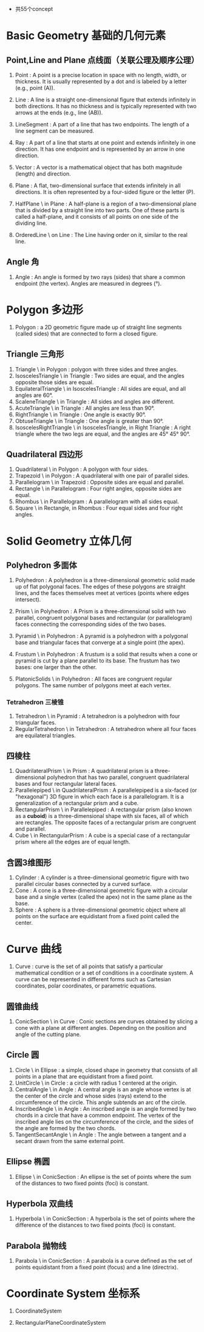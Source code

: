- 共55个concept

# Basic Geometry 基础的几何元素
## Point,Line and Plane 点线面（关联公理及顺序公理）
1. Point : A point is a precise location in space with no length, width, or thickness. It is usually represented by a dot and is labeled by a letter (e.g., point \(A\)).
2. Line : A line is a straight one-dimensional figure that extends infinitely in both directions. It has no thickness and is typically represented with two arrows at the ends (e.g., line \(AB\)).
3. LineSegment : A part of a line that has two endpoints. The length of a line segment can be measured.
4. Ray : A part of a line that starts at one point and extends infinitely in one direction. It has one endpoint and is represented by an arrow in one direction.

5. Vector : A vector is a mathematical object that has both magnitude (length) and direction.

6. Plane : A flat, two-dimensional surface that extends infinitely in all directions. It is often represented by a four-sided figure or the letter \(P\).
7. HalfPlane \\ in Plane : A half-plane is a region of a two-dimensional plane that is divided by a straight line into two parts. One of these parts is called a half-plane, and it consists of all points on one side of the dividing line.

8. OrderedLine \\ on Line : The Line having order on it, similar to the real line.

## Angle 角
1. Angle : An angle is formed by two rays (sides) that share a common endpoint (the vertex). Angles are measured in degrees (°).


# Polygon 多边形
1. Polygon : a 2D geometric figure made up of straight line segments (called sides) that are connected to form a closed figure.

## Triangle 三角形
1. Triangle \\ in Polygon : polygon with three sides and three angles.
2. IsoscelesTriangle \\ in Triangle : Two sides are equal, and the angles opposite those sides are equal.
3. EquilateralTriangle \\ in IsoscelesTriangle : All sides are equal, and all angles are 60°.
4. ScaleneTriangle \\ in Triangle : All sides and angles are different.
5. AcuteTriangle \\ in Triangle : All angles are less than 90°.
6. RightTriangle \\ in Triangle : One angle is exactly 90°.
7. ObtuseTriangle \\ in Triangle : One angle is greater than 90°.
8. IsoscelesRightTriangle \\ in IsoscelesTriangle, in Right Triangle : A right triangle where the two legs are equal, and the angles are 45° 45° 90°.

## Quadrilateral 四边形
1. Quadrilateral \\ in Polygon : A polygon with four sides.
2. Trapezoid \\ in Polygon : A quadrilateral with one pair of parallel sides.
3. Parallelogram \\ in Trapezoid : Opposite sides are equal and parallel.
4. Rectangle \\ in Parallelogram : Four right angles, opposite sides are equal.
5. Rhombus \\ in Parallelogram : A parallelogram with all sides equal.
6. Square \\ in Rectangle, in Rhombus : Four equal sides and four right angles.

# Solid Geometry 立体几何

## Polyhedron 多面体
1. Polyhedron : A polyhedron is a three-dimensional geometric solid made up of flat polygonal faces. The edges of these polygons are straight lines, and the faces themselves meet at vertices (points where edges intersect).
2. Prism \\ in Polyhedron : A Prism is a three-dimensional solid with two parallel, congruent polygonal bases and rectangular (or parallelogram) faces connecting the corresponding sides of the two bases.
3. Pyramid \\ in Polyhedron : A pyramid is a polyhedron with a polygonal base and triangular faces that converge at a single point (the apex).
4. Frustum \\ in Polyhedron : A frustum is a solid that results when a cone or pyramid is cut by a plane parallel to its base. The frustum has two bases: one larger than the other.

5. PlatonicSolids \\ in Polyhedron : All faces are congruent regular polygons. The same number of polygons meet at each vertex.

### Tetrahedron 三棱锥
1. Tetrahedron \\ in Pyramid : A tetrahedron is a polyhedron with four triangular faces.
2. RegularTetrahedron \\ in Tetrahedron : A tetrahedron where all four faces are equilateral triangles.

## 四棱柱
1. QuadrilateralPrism \\ in Prism : A quadrilateral prism is a three-dimensional polyhedron that has two parallel, congruent quadrilateral bases and four rectangular lateral faces.
2. Parallelepiped \\ in QuadrilateralPrism : A parallelepiped is a six-faced (or "hexagonal") 3D figure in which each face is a parallelogram. It is a generalization of a rectangular prism and a cube.
3. RectangularPrism \\ in Parallelepiped : A rectangular prism (also known as a **cuboid**) is a three-dimensional shape with six faces, all of which are rectangles. The opposite faces of a rectangular prism are congruent and parallel.
4. Cube \\ in RectangularPrism : A cube is a special case of a rectangular prism where all the edges are of equal length.

## 含圆3维图形
1. Cylinder : A cylinder is a three-dimensional geometric figure with two parallel circular bases connected by a curved surface.
2. Cone : A cone is a three-dimensional geometric figure with a circular base and a single vertex (called the apex) not in the same plane as the base.
3. Sphere : A sphere is a three-dimensional geometric object where all points on the surface are equidistant from a fixed point called the center.


# Curve 曲线
1. Curve : curve is the set of all points that satisfy a particular mathematical condition or a set of conditions in a coordinate system. A curve can be represented in different forms such as Cartesian coordinates, polar coordinates, or parametric equations.

##  圆锥曲线
1. ConicSection \\ in Curve : Conic sections are curves obtained by slicing a cone with a plane at different angles. Depending on the position and angle of the cutting plane.

## Circle 圆
1. Circle \\ in Ellipse : a simple, closed shape in geometry that consists of all points in a plane that are equidistant from a fixed point.
2. UnitCircle \\ in Circle : a circle with radius 1 centered at the origin.
3. CentralAngle \\ in Angle : A central angle is an angle whose vertex is at the center of the circle and whose sides (rays) extend to the circumference of the circle. This angle subtends an arc of the circle.
4. InscribedAngle \\ in Angle : An inscribed angle is an angle formed by two chords in a circle that have a common endpoint. The vertex of the inscribed angle lies on the circumference of the circle, and the sides of the angle are formed by the two chords.
5. TangentSecantAngle \\ in Angle : The angle between a tangent and a secant drawn from the same external point.

## Ellipse 椭圆
1. Ellipse \\ in ConicSection : An ellipse is the set of points where the sum of the distances to two fixed points (foci) is constant.

##  Hyperbola 双曲线
1. Hyperbola \\ in ConicSection : A hyperbola is the set of points where the difference of the distances to two fixed points (foci) is constant.

## Parabola 抛物线
1. Parabola \\ in ConicSection : A parabola is a curve defined as the set of points equidistant from a fixed point (focus) and a line (directrix).

# Coordinate System 坐标系

1. CoordinateSystem

2. RectangularPlaneCoordinateSystem




